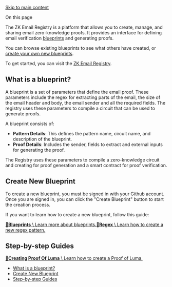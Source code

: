 [Skip to main content](https://docs.zk.email/zk-email-sdk/registry#__docusaurus_skipToContent_fallback)

On this page

The ZK Email Registry is a platform that allows you to create, manage, and sharing email zero-knowledge proofs. It provides an interface for defining email verification [blueprints](https://docs.zk.email/zk-email-sdk/registry#what-is-a-blueprint) and generating proofs.

You can browse existing blueprints to see what others have created, or [create your own new blueprints](https://docs.zk.email/zk-email-sdk/create-blueprint).

To get started, you can visit the [ZK Email Registry](https://registry.zk.email/).

## What is a blueprint? [​](https://docs.zk.email/zk-email-sdk/registry\#what-is-a-blueprint "Direct link to What is a blueprint?")

A blueprint is a set of parameters that define the email proof. These parameters include the regex for extracting parts of the email, the size of the email header and body, the email sender and all the required fields. The registry uses these parameters to compile a circuit that can be used to generate proofs.

A blueprint consists of:

- **Pattern Details**: This defines the pattern name, circuit name, and description of the blueprint.
- **Proof Details**: Includes the sender, fields to extract and external inputs for generating the proof.

The Registry uses these parameters to compile a zero-knowledge circuit and creating for proof generation and a smart contract for proof verification.

## Create New Blueprint [​](https://docs.zk.email/zk-email-sdk/registry\#create-new-blueprint "Direct link to Create New Blueprint")

To create a new blueprint, you must be signed in with your Github account. Once you are signed in, you can click the "Create Blueprint" button to start the creation process.

If you want to learn how to create a new blueprint, follow this guide:

[**📄️Blueprints** \\
Learn more about blueprints.](https://docs.zk.email/zk-email-sdk/create-blueprint)[**📄️Regex** \\
Learn how to create a new regex pattern.](https://docs.zk.email/zk-email-sdk/regex)

## Step-by-step Guides [​](https://docs.zk.email/zk-email-sdk/registry\#step-by-step-guides "Direct link to Step-by-step Guides")

[**📄️Creating Proof Of Luma** \\
Learn how to create a Proof of Luma.](https://docs.zk.email/zk-email-sdk/proof-of-luma)

- [What is a blueprint?](https://docs.zk.email/zk-email-sdk/registry#what-is-a-blueprint)
- [Create New Blueprint](https://docs.zk.email/zk-email-sdk/registry#create-new-blueprint)
- [Step-by-step Guides](https://docs.zk.email/zk-email-sdk/registry#step-by-step-guides)